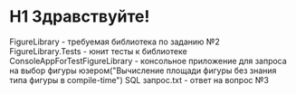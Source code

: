 # H1 Здравствуйте!
   FigureLibrary - требуемая библиотека по заданию №2   
   FigureLibrary.Tests - юнит тесты к библиотеке
   ConsoleAppForTestFigureLibrary - консольное приложение для запроса на выбор фигуры юзером("Вычисление площади фигуры без знания типа фигуры в compile-time")
   SQL запрос.txt - ответ на вопрос №3
